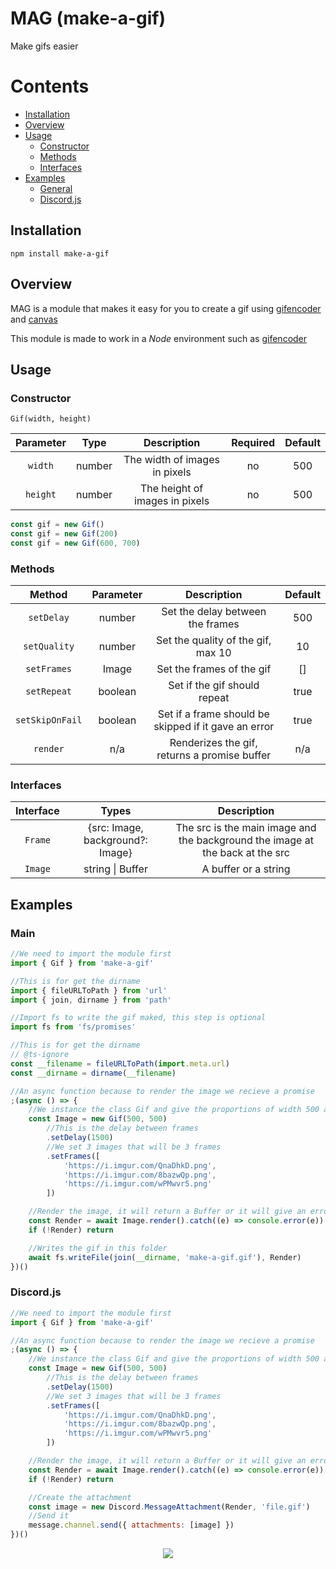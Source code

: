 # MAG (make-a-gif)

Make gifs easier

# Contents

-   [Installation](#installation)
-   [Overview](#overview)
-   [Usage](#usage)
    -   [Constructor](#constructor)
    -   [Methods](#methods)
    -   [Interfaces](#interfaces)
-   [Examples](#expamples)
    -   [General](#main)
    -   [Discord.js](#discord.js)

## Installation

```
npm install make-a-gif
```

## Overview

MAG is a module that makes it easy for you to create a gif using [gifencoder](https://www.npmjs.com/package/gifencoder) and [canvas](https://www.npmjs.com/package/canvas)

This module is made to work in a _Node_ environment such as [gifencoder](https://www.npmjs.com/package/gifencoder)

## Usage

### Constructor

`Gif(width, height)`

| Parameter |  Type  |          Description           | Required | Default |
| :-------: | :----: | :----------------------------: | :------: | :-----: |
|  `width`  | number | The width of images in pixels  |    no    |   500   |
| `height`  | number | The height of images in pixels |    no    |   500   |

```js
const gif = new Gif()
const gif = new Gif(200)
const gif = new Gif(600, 700)
```

### Methods

|     Method      | Parameter |                     Description                      | Default |
| :-------------: | :-------: | :--------------------------------------------------: | :-----: |
|   `setDelay`    |  number   |           Set the delay between the frames           |   500   |
|  `setQuality`   |  number   |          Set the quality of the gif, max 10          |   10    |
|   `setFrames`   |   Image   |              Set the frames of the gif               |   []    |
|   `setRepeat`   |  boolean  |             Set if the gif should repeat             |  true   |
| `setSkipOnFail` |  boolean  | Set if a frame should be skipped if it gave an error |  true   |
|    `render`     |    n/a    |     Renderizes the gif, returns a promise buffer     |   n/a   |

### Interfaces

| Interface |               Types               |                                  Description                                  |
| :-------: | :-------------------------------: | :---------------------------------------------------------------------------: |
|  `Frame`  | \{src: Image, background?: Image} | The src is the main image and the background the image at the back at the src |
|  `Image`  |         string \| Buffer          |                             A buffer or a string                              |

## Examples

### Main

```js
//We need to import the module first
import { Gif } from 'make-a-gif'

//This is for get the dirname
import { fileURLToPath } from 'url'
import { join, dirname } from 'path'

//Import fs to write the gif maked, this step is optional
import fs from 'fs/promises'

//This is for get the dirname
// @ts-ignore
const __filename = fileURLToPath(import.meta.url)
const __dirname = dirname(__filename)

//An async function because to render the image we recieve a promise
;(async () => {
	//We instance the class Gif and give the proportions of width 500 and height 500
	const Image = new Gif(500, 500)
		//This is the delay between frames
		.setDelay(1500)
		//We set 3 images that will be 3 frames
		.setFrames([
			'https://i.imgur.com/QnaDhkD.png',
			'https://i.imgur.com/8bazwQp.png',
			'https://i.imgur.com/wPMwvr5.png'
		])

	//Render the image, it will return a Buffer or it will give an error if anything goes wrong
	const Render = await Image.render().catch((e) => console.error(e))
	if (!Render) return

	//Writes the gif in this folder
	await fs.writeFile(join(__dirname, 'make-a-gif.gif'), Render)
})()
```

### Discord.js

```js
//We need to import the module first
import { Gif } from 'make-a-gif'

//An async function because to render the image we recieve a promise
;(async () => {
	//We instance the class Gif and give the proportions of width 500 and height 500
	const Image = new Gif(500, 500)
		//This is the delay between frames
		.setDelay(1500)
		//We set 3 images that will be 3 frames
		.setFrames([
			'https://i.imgur.com/QnaDhkD.png',
			'https://i.imgur.com/8bazwQp.png',
			'https://i.imgur.com/wPMwvr5.png'
		])

	//Render the image, it will return a Buffer or it will give an error if anything goes wrong
	const Render = await Image.render().catch((e) => console.error(e))
	if (!Render) return

	//Create the attachment
	const image = new Discord.MessageAttachment(Render, 'file.gif')
	//Send it
	message.channel.send({ attachments: [image] })
})()
```

<p align="center">
<img src="https://vyrekxd.is-inside.me/mAFsuW8O.gif" />
</p>
